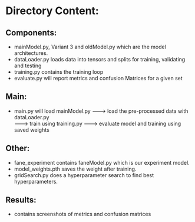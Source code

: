 # Directory Content:

## Components: 
  - mainModel.py, Variant 3 and oldModel.py which are the model architectures.
  - dataLoader.py loads data into tensors and splits for training, validating and testing
  - training.py contains the training loop
  - evaluate.py will report metrics and confusion Matrices for a given set

## Main:
  - main.py will load mainModel.py ---> load the pre-processed data with dataLoader.py<br>
      ---> train using training.py ---> evaluate model and training using saved weights

## Other:
  - fane_experiment contains faneModel.py which is our experiment model.
  - model_weights.pth saves the weight after training.
  - gridSearch.py does a hyperparameter search to find best hyperparameters.

## Results:
  - contains screenshots of metrics and confusion matrices
